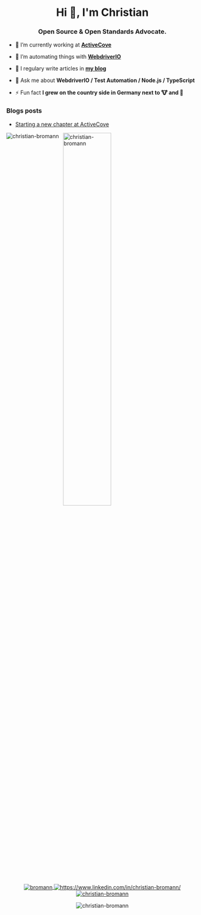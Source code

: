 <h1 align="center">Hi 👋, I'm Christian</h1>
<h3 align="center">Open Source & Open Standards Advocate.</h3>

- 🔭&nbsp;I’m currently working at **[ActiveCove](https://github.com/activecove)**

- 🤝&nbsp;I’m automating things with **[WebdriverIO](https://webdriver.io/)**

- 📝&nbsp;I regulary write articles in **[my blog](https://bromann.dev)**

- 💬&nbsp;Ask me about **WebdriverIO / Test Automation / Node.js / TypeScript**

- ⚡&nbsp;Fun fact **I grew on the country side in Germany next to 🐮 and 🐔**

### Blogs posts
<!-- BLOG-POST-LIST:START -->
- [Starting a new chapter at ActiveCove](https://bromann.dev/post/a-new-chapter/)
<!-- BLOG-POST-LIST:END -->

<p>
    <img align="left" src="https://github-readme-stats.vercel.app/api/top-langs/?username=christian-bromann&layout=compact&hide=html" alt="christian-bromann" />
</p>
<p>
    &nbsp;
    <img align="center" src="https://github-readme-stats.vercel.app/api?username=christian-bromann&show_icons=true&count_private=true" alt="christian-bromann" width="50%"/>
</p>

<p align="center">
    <a href="https://twitter.com/bromann" target="blank">
        <img align="center" src="https://img.shields.io/twitter/follow/bromann?style=social" alt="bromann" />
    </a>
    <a href="https://www.linkedin.com/in/christian-bromann/" target="blank">
        <img align="center" src="https://img.shields.io/badge/-christianbromann-blue?style=flat-square&logo=Linkedin&logoColor=white&link=https://www.linkedin.com/in/christian-bromann/" alt="https://www.linkedin.com/in/christian-bromann/" />
    </a>
    <a href="https://github.com/christian-bromann" target="blank">
        <img align="center" src="https://img.shields.io/github/followers/thaiane?label=follow&style=social" alt="christian-bromann" />
    </a>
</p>

<p align="center">
    <img align="center" src="https://komarev.com/ghpvc/?username=christian-bromann" alt="christian-bromann" />
</p>